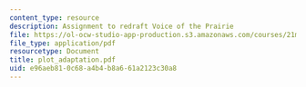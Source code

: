 ```yaml
---
content_type: resource
description: Assignment to redraft Voice of the Prairie
file: https://ol-ocw-studio-app-production.s3.amazonaws.com/courses/21m-734-lighting-design-for-the-theatre-fall-2003/e96aeb810c68a4b4b8a661a2123c30a8_plot_adaptation.pdf
file_type: application/pdf
resourcetype: Document
title: plot_adaptation.pdf
uid: e96aeb81-0c68-a4b4-b8a6-61a2123c30a8
---
```

